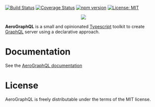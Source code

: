 [![Build Status](https://travis-ci.org/aerographql/aerographql.svg?branch=master)](https://travis-ci.org/aerographql/aerographql)
[![Coverage Status](https://coveralls.io/repos/github/aerographql/aerographql/badge.svg?branch=master)](https://coveralls.io/github/aerographql/aerographql?branch=master)
[![npm version](https://badge.fury.io/js/aerographql.svg)](https://badge.fury.io/js/aerographql)
[![License: MIT](https://img.shields.io/badge/License-MIT-yellow.svg)](https://opensource.org/licenses/MIT)


<p align="center">
  <img src="https://aerographql.github.io/documentation/images/logo-full.png">
</p>

**AeroGraphQL** is a small and opinionated [Typescript](https://www.typescriptlang.org/index.html) toolkit to create [GraphQL](http://graphql.org/learn/) server using a declarative approach.

# Documentation

See the [AeroGraphQL documentation](https://aerographql.github.io/documentation/)

# License
AeroGraphQL is freely distributable under the terms of the MIT license.
